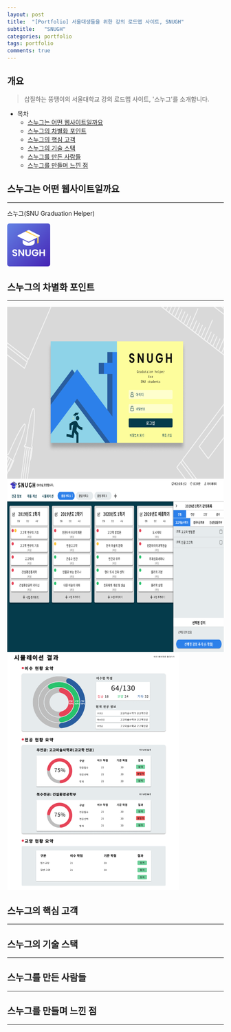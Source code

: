 ```yaml
---
layout: post
title:  "[Portfolio] 서울대생들을 위한 강의 로드맵 사이트, SNUGH"
subtitle:   "SNUGH"
categories: portfolio
tags: portfolio   
comments: true
---
```



## 개요
> 삽질하는 뚱땡이의 서울대학교 강의 로드맵 사이트, '스누그'를 소개합니다. 
  
- 목차
	- [스누그는 어떤 웹사이트일까요](#스누그는-어떤-웹사이트일까요)  
	- [스누그의 차별화 포인트](#스누그의-차별화-포인트)
	- [스누그의 핵심 고객](#스누그의-핵심-고객)
	- [스누그의 기술 스택](#스누그에-사용된-기술-스택)
	- [스누그를 만든 사람들](#스누그를-만든-사람들)
	- [스누그를 만들며 느낀 점](#스누그를-만들며-느낀-점)
  
  
## 스누그는 어떤 웹사이트일까요
---
스누그(SNU Graduation Helper)

<img src="/assets/img/post_img/snugh_logo.png" width="100" height="100" />


## 스누그의 차별화 포인트
---

<img src="/assets/img/post_img/snugh_main_web1.png" width="700" height="400" />
<img src="/assets/img/post_img/snugh_main_web2.png" width="700" height="400" />
<img src="/assets/img/post_img/snugh_main_web3.png" width="400" height="550" />


## 스누그의 핵심 고객
---


## 스누그의 기술 스택
---


## 스누그를 만든 사람들
---


## 스누그를 만들며 느낀 점
---
